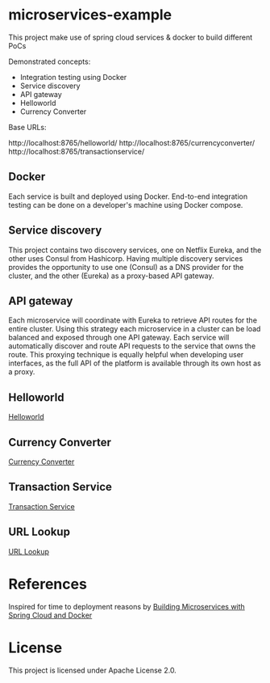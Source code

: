 # microservices-example
This project make use of spring cloud services &amp; docker to build different PoCs

Demonstrated concepts:

* Integration testing using Docker
* Service discovery
* API gateway
* Helloworld
* Currency Converter

Base URLs:

http://localhost:8765/helloworld/
http://localhost:8765/currencyconverter/
http://localhost:8765/transactionservice/

## Docker

Each service is built and deployed using Docker. End-to-end integration testing can be done on a developer's machine using Docker compose.

## Service discovery

This project contains two discovery services, one on Netflix Eureka, and the other uses Consul from Hashicorp. Having multiple discovery services provides the opportunity to use one (Consul) as a DNS provider for the cluster, and the other (Eureka) as a proxy-based API gateway.

## API gateway

Each microservice will coordinate with Eureka to retrieve API routes for the entire cluster. Using this strategy each microservice in a cluster can be load balanced and exposed through one API gateway. Each service will automatically discover and route API requests to the service that owns the route. This proxying technique is equally helpful when developing user interfaces, as the full API of the platform is available through its own host as a proxy.

## Helloworld

[Helloworld](https://github.com/Leopold-D/microservices-example/tree/master/helloworld-microservice/README.md)

## Currency Converter

[Currency Converter](https://github.com/Leopold-D/microservices-example/tree/master/currencyconverter-microservice/README.md)

## Transaction Service

[Transaction Service](https://github.com/Leopold-D/microservices-example/tree/master/transactionservice-microservice/README.md)

## URL Lookup

[URL Lookup](https://github.com/Leopold-D/microservices-example/tree/master/transactionservice-microservice/README.md)

# References

Inspired for time to deployment reasons by [Building Microservices with Spring Cloud and Docker](http://www.kennybastani.com/2015/07/spring-cloud-docker-microservices.html)

# License

This project is licensed under Apache License 2.0.


